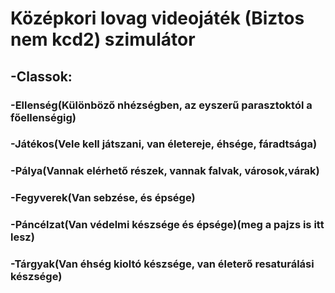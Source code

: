 # Középkori lovag videojáték (Biztos nem kcd2) szimulátor
## -Classok:
  ### -Ellenség(Különböző nhézségben, az eyszerű parasztoktól a főellenségig)
  ### -Játékos(Vele kell játszani, van életereje, éhsége, fáradtsága)
  ### -Pálya(Vannak elérhető részek, vannak falvak, városok,várak)
  ### -Fegyverek(Van sebzése, és épsége)
  ### -Páncélzat(Van védelmi készsége és épsége)(meg a pajzs is itt lesz)
  ### -Tárgyak(Van éhség kioltó készsége, van életerő resaturálási készsége)

